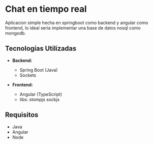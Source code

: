 # Chat en tiempo real
Aplicacion simple hecha en springboot como backend y angular como frontend, lo ideal seria implementar una base de datos nosql como mongodb.

[Frontend]: (https://github.com/Aguslxrd/real-time-chat---angular)

## Tecnologías Utilizadas

- **Backend:**
  - Spring Boot (Java)
  - Sockets

- **Frontend:**
  - Angular (TypeScript)
  - libs: stompjs sockjs

## Requisitos

- Java
- Angular
- Node



